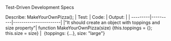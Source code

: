 Test-Driven Development Specs

Describe: MakeYourOwnPizza();
| Test: | Code: | Output: |
| ---------|----------|-----------------------|
|"It should create an object with toppings and size property"| function MakeYourOwnPizza(size) {this.toppings = {}; this.size = size} |  {toppings: {…}, size: "large"}

<!-- template

Describe:
| Test:    | Code:    | Expected Output:      |
| ---------|----------|-----------------------|


-->

